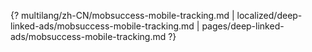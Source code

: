 {? multilang/zh-CN/mobsuccess-mobile-tracking.md | localized/deep-linked-ads/mobsuccess-mobile-tracking.md | pages/deep-linked-ads/mobsuccess-mobile-tracking.md ?}
